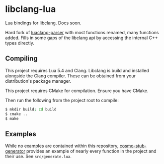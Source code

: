 # libclang-lua

Lua bindings for libclang. Docs soon.

Hard fork of [luaclang-parser](https://github.com/mkottman/luaclang-parser/)
with most functions renamed, many functions added. Fills in some gaps of the
libclang api by accessing the internal C++ types directly.

## Compiling

This project requires Lua 5.4 and Clang. Libclang is build and installed
alongside the Clang compiler. These can be obtained from your distribution's
package manager.

This project requires CMake for compilation. Ensure you have CMake.

Then run the following from the project root to compile:
```bash
$ mkdir build; cd build
$ cmake ..
$ make
```

## Examples

While no examples are contained within this repository,
[cosmo-stub-generator](https://github.com/ppebb/cosmo-stub-generator) provides
an example of nearly every function in the project and their use. See
`src/generate.lua`.
